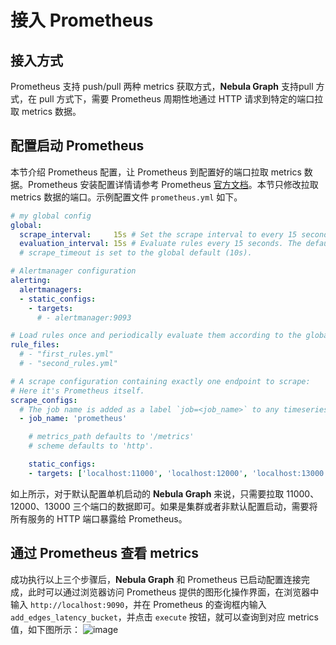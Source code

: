 # 接入 Prometheus

## 接入方式

Prometheus 支持 push/pull 两种 metrics 获取方式，**Nebula Graph** 支持pull 方式，在 pull 方式下，需要 Prometheus 周期性地通过 HTTP 请求到特定的端口拉取 metrics 数据。

## 配置启动 Prometheus

本节介绍 Prometheus 配置，让 Prometheus 到配置好的端口拉取 metrics 数据。Prometheus 安装配置详情请参考 Prometheus [官方文档](https://prometheus.io/docs/prometheus/latest/getting_started/)。本节只修改拉取 metrics 数据的端口。示例配置文件 `prometheus.yml` 如下。

```yaml
# my global config
global:
  scrape_interval:     15s # Set the scrape interval to every 15 seconds. Default is every 1 minute.
  evaluation_interval: 15s # Evaluate rules every 15 seconds. The default is every 1 minute.
  # scrape_timeout is set to the global default (10s).

# Alertmanager configuration
alerting:
  alertmanagers:
  - static_configs:
    - targets:
      # - alertmanager:9093

# Load rules once and periodically evaluate them according to the global 'evaluation_interval'.
rule_files:
  # - "first_rules.yml"
  # - "second_rules.yml"

# A scrape configuration containing exactly one endpoint to scrape:
# Here it's Prometheus itself.
scrape_configs:
  # The job name is added as a label `job=<job_name>` to any timeseries scraped from this config.
  - job_name: 'prometheus'

    # metrics_path defaults to '/metrics'
    # scheme defaults to 'http'.

    static_configs:
    - targets: ['localhost:11000', 'localhost:12000', 'localhost:13000']

```

如上所示，对于默认配置单机启动的 **Nebula Graph** 来说，只需要拉取 11000、12000、13000 三个端口的数据即可。如果是集群或者非默认配置启动，需要将所有服务的 HTTP 端口暴露给 Prometheus。

## 通过 Prometheus 查看 metrics

成功执行以上三个步骤后，**Nebula Graph** 和 Prometheus 已启动配置连接完成，此时可以通过浏览器访问 Prometheus 提供的图形化操作界面，在浏览器中输入 `http://localhost:9090`，并在 Prometheus 的查询框内输入 `add_edges_latency_bucket`，并点击 `execute` 按钮，就可以查询到对应 metrics 值，如下图所示：
![image](https://docs-cdn.nebula-graph.com.cn/3.build-develop-and-administration/7.monitor/0.connect-prometheus/prometheus.png)
